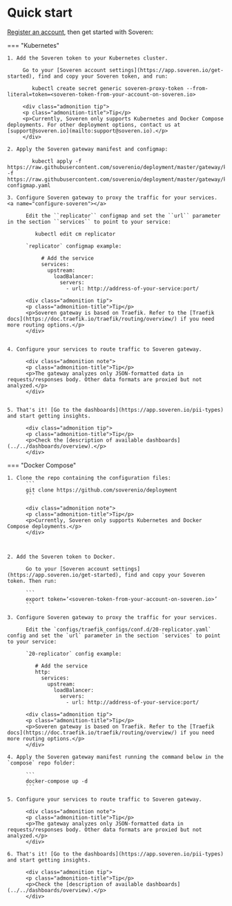 # Quick start

[Register an account](https://app.soveren.io/sign-up), then get started with Soveren:

=== "Kubernetes"

    1. Add the Soveren token to your Kubernetes cluster.

         Go to your [Soveren account settings](https://app.soveren.io/get-started), find and copy your Soveren token, and run:
      
            kubectl create secret generic soveren-proxy-token --from-literal=token=<soveren-token-from-your-account-on-soveren.io>

         <div class="admonition tip">
         <p class="admonition-title">Tip</p>
         <p>Currently, Soveren only supports Kubernetes and Docker Compose deployments. For other deployment options, contact us at [support@soveren.io](mailto:support@soveren.io).</p>
         </div>
        
    2. Apply the Soveren gateway manifest and configmap:     

            kubectl apply -f https://raw.githubusercontent.com/soverenio/deployment/master/gateway/kubernetes/install.yaml -f https://raw.githubusercontent.com/soverenio/deployment/master/gateway/kubernetes/replicator-configmap.yaml
    
    3. Сonfigure Soveren gateway to proxy the traffic for your services. <a name="configure-soveren"></a>

          Edit the ``replicator`` configmap and set the ``url`` parameter in the section ``services`` to point to your service:

             kubectl edit cm replicator

          `replicator` configmap example:

               # Add the service
               services:
                 upstream:
                   loadBalancer:
                     servers:
                       - url: http://address-of-your-service:port/

          <div class="admonition tip">
          <p class="admonition-title">Tip</p>
          <p>Soveren gateway is based on Traefik. Refer to the [Traefik docs](https://doc.traefik.io/traefik/routing/overview/) if you need more routing options.</p>
          </div>
          

    4. Configure your services to route traffic to Soveren gateway.

          <div class="admonition note">
          <p class="admonition-title">Tip</p>
          <p>The gateway analyzes only JSON-formatted data in requests/responses body. Other data formats are proxied but not analyzed.</p>
          </div>
          

    5. That's it! [Go to the dashboards](https://app.soveren.io/pii-types) and start getting insights.

          <div class="admonition tip">
          <p class="admonition-title">Tip</p>
          <p>Check the [description of available dashboards](../../dashboards/overview).</p>
          </div>

          

=== "Docker Compose"

    1. Clone the repo containing the configuration files:
          ```
          git clone https://github.com/soverenio/deployment
          ```
          
          <div class="admonition note">
          <p class="admonition-title">Tip</p>
          <p>Currently, Soveren only supports Kubernetes and Docker Compose deployments.</p>
          </div>

         

    2. Add the Soveren token to Docker.

          Go to your [Soveren account settings](https://app.soveren.io/get-started), find and copy your Soveren token. Then run:
          
          ```
          export token=‘<soveren-token-from-your-account-on-soveren.io>’
          ```
          
    3. Сonfigure Soveren gateway to proxy the traffic for your services.

          Edit the `configs/traefik_configs/conf.d/20-replicator.yaml` config and set the `url` parameter in the section `services` to point to your service:

          `20-replicator` config example:
       
             # Add the service
             http:
               services:
                 upstream:
                   loadBalancer:
                     servers:
                       - url: http://address-of-your-service:port/

          <div class="admonition tip">
          <p class="admonition-title">Tip</p>
          <p>Soveren gateway is based on Traefik. Refer to the [Traefik docs](https://doc.traefik.io/traefik/routing/overview/) if you need more routing options.</p>
          </div>

    4. Apply the Soveren gateway manifest running the command below in the `compose` repo folder:

          ```
          docker-compose up -d
          ```         

    5. Configure your services to route traffic to Soveren gateway.

          <div class="admonition note">
          <p class="admonition-title">Tip</p>
          <p>The gateway analyzes only JSON-formatted data in requests/responses body. Other data formats are proxied but not analyzed.</p>
          </div>
         
    6. That's it! [Go to the dashboards](https://app.soveren.io/pii-types) and start getting insights.

          <div class="admonition tip">
          <p class="admonition-title">Tip</p>
          <p>Check the [description of available dashboards](../../dashboards/overview).</p>
          </div>       
